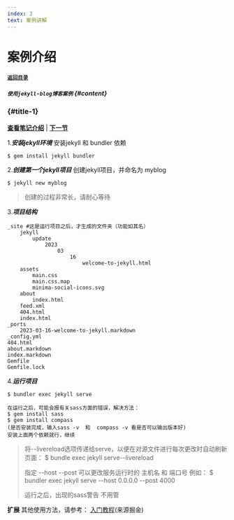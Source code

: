 ```yaml
---
index: 3
text: 案例讲解
---
```


# 案例介绍
#### [`返回目录`](./navbar.md)
##### `使用jekyll-blog博客案例` {#content}
###  {#title-1}
[**查看笔记介绍**](#introduction) | [**下一节**](#title-2) 

1.***安装jekyll环境***
安装jekyll 和 bundler 依赖
```
$ gem install jekyll bundler
```

2.***创建第一个jekyll项目***
创建jekyll项目，并命名为 myblog
```
$ jekyll new myblog
```
> 创建的过程非常长，请耐心等待

3.***项目结构***
```
_site #这是运行项目之后，才生成的文件夹（功能如其名）
    jekyll
        update
            2023
                03
                    16
                        welcome-to-jekyll.html
    assets
        main.css 
        main.css.map
        minima-social-icons.svg
    about
        index.html
    feed.xml
    404.html
    index.html
_ports
    2023-03-16-welcome-to-jekyll.markdown
_config.yml
404.html
about.markdown
index.markdown
Gemfile
Gemfile.lock
```

4.***运行项目***
```
$ bundler exec jekyll serve
```

```
在运行之后，可能会报有关sass方面的错误，解决方法：
$ gem install sass
$ gem install compass
(是否安装完成，输入sass -v  和  compass -v 看是否可以输出版本好)
安装上面两个依赖就行，继续
```

> 将--livereload选项传递给serve，以便在对源文件进行每次更改时自动刷新页面：
> $ bundle exec jekyll serve--livereload
>
> 指定 --host  --post
> 可以更改服务运行时的 主机名 和 端口号
> 例如：
> $ bundler exec jekyll serve --host 0.0.0.0 --post 4000
> 
> 运行之后，出现的sass警告 不用管

**扩展**
其他使用方法，请参考：
[入门教程](https://juejin.cn/post/6844903623567081486)(来源掘金)
